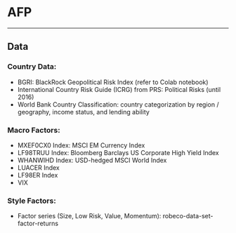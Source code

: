 # AFP
---


## Data 

### Country Data:
- BGRI: BlackRock Geopolitical Risk Index (refer to Colab notebook)
- International Country Risk Guide (ICRG) from PRS: Political Risks (until 2016)
- World Bank Country Classification: country categorization by region / geography, income status, and lending ability

### Macro Factors:
- MXEF0CX0 Index: MSCI EM Currency Index				
- LF98TRUU Index: Bloomberg Barclays US Corporate High Yield Index
- WHANWIHD Index: USD-hedged MSCI World Index	
- LUACER Index	
- LF98ER Index
- VIX

### Style Factors:
- Factor series (Size, Low Risk, Value, Momentum): robeco-data-set-factor-returns


